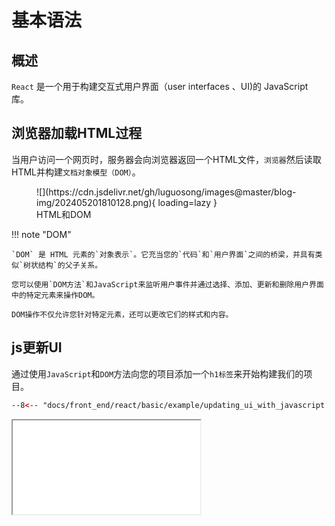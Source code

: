 # 基本语法

## 概述

`React` 是一个用于构建交互式用户界面（user interfaces 、UI)的 JavaScript 库。

## 浏览器加载HTML过程

当用户访问一个网页时，服务器会向浏览器返回一个HTML文件，`浏览器`然后读取HTML并构建`文档对象模型（DOM）`。

<figure markdown="span">
  ![](https://cdn.jsdelivr.net/gh/luguosong/images@master/blog-img/202405201810128.png){ loading=lazy }
  <figcaption>HTML和DOM</figcaption>
</figure>

!!! note "DOM"

    `DOM` 是 HTML 元素的`对象表示`。它充当您的`代码`和`用户界面`之间的桥梁，并具有类似`树状结构`的父子关系。

    您可以使用`DOM方法`和JavaScript来监听用户事件并通过选择、添加、更新和删除用户界面中的特定元素来操作DOM。

    DOM操作不仅允许您针对特定元素，还可以更改它们的样式和内容。

## js更新UI

通过使用`JavaScript`和`DOM`方法向您的项目添加一个`h1标签`来开始构建我们的项目。

``` html
--8<-- "docs/front_end/react/basic/example/updating_ui_with_javascript.html"
```

<iframe loading="lazy" src="example/updating_ui_with_javascript.html"></iframe>

